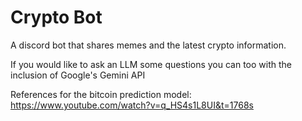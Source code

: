 # Crypto Bot

A discord bot that shares memes and the latest crypto information.

If you would like to ask an LLM some questions you can too with the inclusion of Google's Gemini API

References for the bitcoin prediction model: https://www.youtube.com/watch?v=q_HS4s1L8UI&t=1768s
